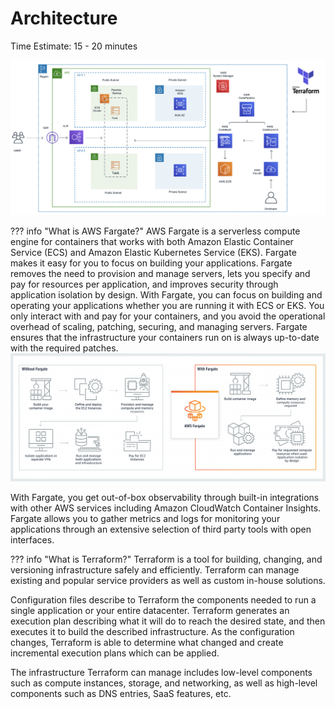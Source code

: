 # Architecture
Time Estimate: 15 - 20 minutes  

![Architecture](./images/Architecture.png)

??? info "What is AWS Fargate?"
    AWS Fargate is a serverless compute engine for containers that works with both Amazon Elastic Container Service (ECS) and Amazon Elastic Kubernetes Service (EKS). Fargate makes it easy for you to focus on building your applications. Fargate removes the need to provision and manage servers, lets you specify and pay for resources per application, and improves security through application isolation by design.
With Fargate, you can focus on building and operating your applications whether you are running it with ECS or EKS. You only interact with and pay for your containers, and you avoid the operational overhead of scaling, patching, securing, and managing servers. Fargate ensures that the infrastructure your containers run on is always up-to-date with the required patches.
![Fargate](./images/Fargate.png)

With Fargate, you get out-of-box observability through built-in integrations with other AWS services including Amazon CloudWatch Container Insights. Fargate allows you to gather metrics and logs for monitoring your applications through an extensive selection of third party tools with open interfaces.


??? info "What is Terraform?"
    Terraform is a tool for building, changing, and versioning infrastructure safely and efficiently. Terraform can manage existing and popular service providers as well as custom in-house solutions. 

Configuration files describe to Terraform the components needed to run a single application or your entire datacenter. Terraform generates an execution plan describing what it will do to reach the desired state, and then executes it to build the described infrastructure. As the configuration changes, Terraform is able to determine what changed and create incremental execution plans which can be applied.

The infrastructure Terraform can manage includes low-level components such as compute instances, storage, and networking, as well as high-level components such as DNS entries, SaaS features, etc.

